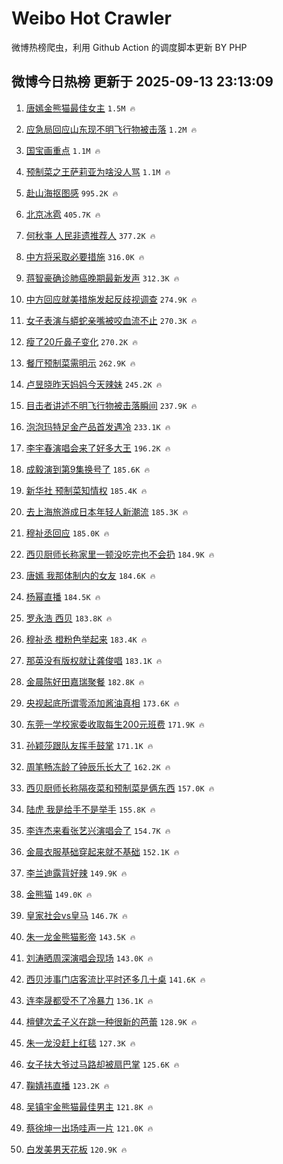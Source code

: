 # Weibo Hot Crawler 



微博热榜爬虫，利用 Github Action 的调度脚本更新 BY PHP 


## 微博今日热榜 更新于 2025-09-13 23:13:09 
1. [唐嫣金熊猫最佳女主](https://s.weibo.com/weibo?q=%23%E5%94%90%E5%AB%A3%E9%87%91%E7%86%8A%E7%8C%AB%E6%9C%80%E4%BD%B3%E5%A5%B3%E4%B8%BB%23&t=31&band_rank=1&Refer=top) `1.5M 🔥` 

1. [应急局回应山东现不明飞行物被击落](https://s.weibo.com/weibo?q=%23%E5%BA%94%E6%80%A5%E5%B1%80%E5%9B%9E%E5%BA%94%E5%B1%B1%E4%B8%9C%E7%8E%B0%E4%B8%8D%E6%98%8E%E9%A3%9E%E8%A1%8C%E7%89%A9%E8%A2%AB%E5%87%BB%E8%90%BD%23&t=31&band_rank=2&Refer=top) `1.2M 🔥` 

1. [国宝画重点](https://s.weibo.com/weibo?q=%23%E5%9B%BD%E5%AE%9D%E7%94%BB%E9%87%8D%E7%82%B9%23&t=31&band_rank=3&Refer=top) `1.1M 🔥` 

1. [预制菜之王萨莉亚为啥没人骂](https://s.weibo.com/weibo?q=%23%E9%A2%84%E5%88%B6%E8%8F%9C%E4%B9%8B%E7%8E%8B%E8%90%A8%E8%8E%89%E4%BA%9A%E4%B8%BA%E5%95%A5%E6%B2%A1%E4%BA%BA%E9%AA%82%23&t=31&band_rank=4&Refer=top) `1.1M 🔥` 

1. [赴山海抠图感](https://s.weibo.com/weibo?q=%23%E8%B5%B4%E5%B1%B1%E6%B5%B7%E6%8A%A0%E5%9B%BE%E6%84%9F%23&t=31&band_rank=5&Refer=top) `995.2K 🔥` 

1. [北京冰雹](https://s.weibo.com/weibo?q=%E5%8C%97%E4%BA%AC%E5%86%B0%E9%9B%B9&t=31&band_rank=6&Refer=top) `405.7K 🔥` 

1. [何秋亊 人民非遗推荐人](https://s.weibo.com/weibo?q=%E4%BD%95%E7%A7%8B%E4%BA%8A%20%E4%BA%BA%E6%B0%91%E9%9D%9E%E9%81%97%E6%8E%A8%E8%8D%90%E4%BA%BA&t=31&band_rank=7&Refer=top) `377.2K 🔥` 

1. [中方将采取必要措施](https://s.weibo.com/weibo?q=%23%E4%B8%AD%E6%96%B9%E5%B0%86%E9%87%87%E5%8F%96%E5%BF%85%E8%A6%81%E6%8E%AA%E6%96%BD%23&t=31&band_rank=8&Refer=top) `316.0K 🔥` 

1. [蒋智豪确诊肺癌晚期最新发声](https://s.weibo.com/weibo?q=%23%E8%92%8B%E6%99%BA%E8%B1%AA%E7%A1%AE%E8%AF%8A%E8%82%BA%E7%99%8C%E6%99%9A%E6%9C%9F%E6%9C%80%E6%96%B0%E5%8F%91%E5%A3%B0%23&t=31&band_rank=9&Refer=top) `312.3K 🔥` 

1. [中方回应就美措施发起反歧视调查](https://s.weibo.com/weibo?q=%23%E4%B8%AD%E6%96%B9%E5%9B%9E%E5%BA%94%E5%B0%B1%E7%BE%8E%E6%8E%AA%E6%96%BD%E5%8F%91%E8%B5%B7%E5%8F%8D%E6%AD%A7%E8%A7%86%E8%B0%83%E6%9F%A5%23&t=31&band_rank=10&Refer=top) `274.9K 🔥` 

1. [女子表演与蟒蛇亲嘴被咬血流不止](https://s.weibo.com/weibo?q=%23%E5%A5%B3%E5%AD%90%E8%A1%A8%E6%BC%94%E4%B8%8E%E8%9F%92%E8%9B%87%E4%BA%B2%E5%98%B4%E8%A2%AB%E5%92%AC%E8%A1%80%E6%B5%81%E4%B8%8D%E6%AD%A2%23&t=31&band_rank=11&Refer=top) `270.3K 🔥` 

1. [瘦了20斤鼻子变化](https://s.weibo.com/weibo?q=%E7%98%A6%E4%BA%8620%E6%96%A4%E9%BC%BB%E5%AD%90%E5%8F%98%E5%8C%96&t=31&band_rank=12&Refer=top) `270.2K 🔥` 

1. [餐厅预制菜需明示](https://s.weibo.com/weibo?q=%23%E9%A4%90%E5%8E%85%E9%A2%84%E5%88%B6%E8%8F%9C%E9%9C%80%E6%98%8E%E7%A4%BA%23&t=31&band_rank=13&Refer=top) `262.9K 🔥` 

1. [卢昱晓昨天妈妈今天辣妹](https://s.weibo.com/weibo?q=%E5%8D%A2%E6%98%B1%E6%99%93%E6%98%A8%E5%A4%A9%E5%A6%88%E5%A6%88%E4%BB%8A%E5%A4%A9%E8%BE%A3%E5%A6%B9&t=31&band_rank=14&Refer=top) `245.2K 🔥` 

1. [目击者讲述不明飞行物被击落瞬间](https://s.weibo.com/weibo?q=%23%E7%9B%AE%E5%87%BB%E8%80%85%E8%AE%B2%E8%BF%B0%E4%B8%8D%E6%98%8E%E9%A3%9E%E8%A1%8C%E7%89%A9%E8%A2%AB%E5%87%BB%E8%90%BD%E7%9E%AC%E9%97%B4%23&t=31&band_rank=15&Refer=top) `237.9K 🔥` 

1. [泡泡玛特足金产品首发遇冷](https://s.weibo.com/weibo?q=%23%E6%B3%A1%E6%B3%A1%E7%8E%9B%E7%89%B9%E8%B6%B3%E9%87%91%E4%BA%A7%E5%93%81%E9%A6%96%E5%8F%91%E9%81%87%E5%86%B7%23&t=31&band_rank=16&Refer=top) `233.1K 🔥` 

1. [李宇春演唱会来了好多大王](https://s.weibo.com/weibo?q=%23%E6%9D%8E%E5%AE%87%E6%98%A5%E6%BC%94%E5%94%B1%E4%BC%9A%E6%9D%A5%E4%BA%86%E5%A5%BD%E5%A4%9A%E5%A4%A7%E7%8E%8B%23&t=31&band_rank=17&Refer=top) `196.2K 🔥` 

1. [成毅演到第9集换号了](https://s.weibo.com/weibo?q=%E6%88%90%E6%AF%85%E6%BC%94%E5%88%B0%E7%AC%AC9%E9%9B%86%E6%8D%A2%E5%8F%B7%E4%BA%86&t=31&band_rank=18&Refer=top) `185.6K 🔥` 

1. [新华社 预制菜知情权](https://s.weibo.com/weibo?q=%E6%96%B0%E5%8D%8E%E7%A4%BE%20%E9%A2%84%E5%88%B6%E8%8F%9C%E7%9F%A5%E6%83%85%E6%9D%83&t=31&band_rank=19&Refer=top) `185.4K 🔥` 

1. [去上海旅游成日本年轻人新潮流](https://s.weibo.com/weibo?q=%23%E5%8E%BB%E4%B8%8A%E6%B5%B7%E6%97%85%E6%B8%B8%E6%88%90%E6%97%A5%E6%9C%AC%E5%B9%B4%E8%BD%BB%E4%BA%BA%E6%96%B0%E6%BD%AE%E6%B5%81%23&t=31&band_rank=20&Refer=top) `185.3K 🔥` 

1. [穆祉丞回应](https://s.weibo.com/weibo?q=%E7%A9%86%E7%A5%89%E4%B8%9E%E5%9B%9E%E5%BA%94&t=31&band_rank=21&Refer=top) `185.0K 🔥` 

1. [西贝厨师长称家里一顿没吃完也不会扔](https://s.weibo.com/weibo?q=%23%E8%A5%BF%E8%B4%9D%E5%8E%A8%E5%B8%88%E9%95%BF%E7%A7%B0%E5%AE%B6%E9%87%8C%E4%B8%80%E9%A1%BF%E6%B2%A1%E5%90%83%E5%AE%8C%E4%B9%9F%E4%B8%8D%E4%BC%9A%E6%89%94%23&t=31&band_rank=22&Refer=top) `184.9K 🔥` 

1. [唐嫣 我那体制内的女友](https://s.weibo.com/weibo?q=%E5%94%90%E5%AB%A3%20%E6%88%91%E9%82%A3%E4%BD%93%E5%88%B6%E5%86%85%E7%9A%84%E5%A5%B3%E5%8F%8B&t=31&band_rank=23&Refer=top) `184.6K 🔥` 

1. [杨幂直播](https://s.weibo.com/weibo?q=%E6%9D%A8%E5%B9%82%E7%9B%B4%E6%92%AD&t=31&band_rank=24&Refer=top) `184.5K 🔥` 

1. [罗永浩 西贝](https://s.weibo.com/weibo?q=%E7%BD%97%E6%B0%B8%E6%B5%A9%20%E8%A5%BF%E8%B4%9D&t=31&band_rank=25&Refer=top) `183.8K 🔥` 

1. [穆祉丞 橙粉色举起来](https://s.weibo.com/weibo?q=%E7%A9%86%E7%A5%89%E4%B8%9E%20%E6%A9%99%E7%B2%89%E8%89%B2%E4%B8%BE%E8%B5%B7%E6%9D%A5&t=31&band_rank=26&Refer=top) `183.4K 🔥` 

1. [那英没有版权就让龚俊唱](https://s.weibo.com/weibo?q=%E9%82%A3%E8%8B%B1%E6%B2%A1%E6%9C%89%E7%89%88%E6%9D%83%E5%B0%B1%E8%AE%A9%E9%BE%9A%E4%BF%8A%E5%94%B1&t=31&band_rank=27&Refer=top) `183.1K 🔥` 

1. [金晨陈好田嘉瑞聚餐](https://s.weibo.com/weibo?q=%23%E9%87%91%E6%99%A8%E9%99%88%E5%A5%BD%E7%94%B0%E5%98%89%E7%91%9E%E8%81%9A%E9%A4%90%23&t=31&band_rank=28&Refer=top) `182.8K 🔥` 

1. [央视起底所谓零添加酱油真相](https://s.weibo.com/weibo?q=%23%E5%A4%AE%E8%A7%86%E8%B5%B7%E5%BA%95%E6%89%80%E8%B0%93%E9%9B%B6%E6%B7%BB%E5%8A%A0%E9%85%B1%E6%B2%B9%E7%9C%9F%E7%9B%B8%23&t=31&band_rank=29&Refer=top) `173.6K 🔥` 

1. [东莞一学校家委收取每生200元班费](https://s.weibo.com/weibo?q=%23%E4%B8%9C%E8%8E%9E%E4%B8%80%E5%AD%A6%E6%A0%A1%E5%AE%B6%E5%A7%94%E6%94%B6%E5%8F%96%E6%AF%8F%E7%94%9F200%E5%85%83%E7%8F%AD%E8%B4%B9%23&t=31&band_rank=30&Refer=top) `171.9K 🔥` 

1. [孙颖莎跟队友挥手鼓掌](https://s.weibo.com/weibo?q=%E5%AD%99%E9%A2%96%E8%8E%8E%E8%B7%9F%E9%98%9F%E5%8F%8B%E6%8C%A5%E6%89%8B%E9%BC%93%E6%8E%8C&t=31&band_rank=31&Refer=top) `171.1K 🔥` 

1. [周笔畅冻龄了钟辰乐长大了](https://s.weibo.com/weibo?q=%E5%91%A8%E7%AC%94%E7%95%85%E5%86%BB%E9%BE%84%E4%BA%86%E9%92%9F%E8%BE%B0%E4%B9%90%E9%95%BF%E5%A4%A7%E4%BA%86&t=31&band_rank=32&Refer=top) `162.2K 🔥` 

1. [西贝厨师长称隔夜菜和预制菜是俩东西](https://s.weibo.com/weibo?q=%23%E8%A5%BF%E8%B4%9D%E5%8E%A8%E5%B8%88%E9%95%BF%E7%A7%B0%E9%9A%94%E5%A4%9C%E8%8F%9C%E5%92%8C%E9%A2%84%E5%88%B6%E8%8F%9C%E6%98%AF%E4%BF%A9%E4%B8%9C%E8%A5%BF%23&t=31&band_rank=33&Refer=top) `157.0K 🔥` 

1. [陆虎 我是给手不是举手](https://s.weibo.com/weibo?q=%E9%99%86%E8%99%8E%20%E6%88%91%E6%98%AF%E7%BB%99%E6%89%8B%E4%B8%8D%E6%98%AF%E4%B8%BE%E6%89%8B&t=31&band_rank=34&Refer=top) `155.8K 🔥` 

1. [李连杰来看张艺兴演唱会了](https://s.weibo.com/weibo?q=%23%E6%9D%8E%E8%BF%9E%E6%9D%B0%E6%9D%A5%E7%9C%8B%E5%BC%A0%E8%89%BA%E5%85%B4%E6%BC%94%E5%94%B1%E4%BC%9A%E4%BA%86%23&t=31&band_rank=35&Refer=top) `154.7K 🔥` 

1. [金晨衣服基础穿起来就不基础](https://s.weibo.com/weibo?q=%E9%87%91%E6%99%A8%E8%A1%A3%E6%9C%8D%E5%9F%BA%E7%A1%80%E7%A9%BF%E8%B5%B7%E6%9D%A5%E5%B0%B1%E4%B8%8D%E5%9F%BA%E7%A1%80&t=31&band_rank=36&Refer=top) `152.1K 🔥` 

1. [李兰迪露背好辣](https://s.weibo.com/weibo?q=%E6%9D%8E%E5%85%B0%E8%BF%AA%E9%9C%B2%E8%83%8C%E5%A5%BD%E8%BE%A3&t=31&band_rank=37&Refer=top) `149.9K 🔥` 

1. [金熊猫](https://s.weibo.com/weibo?q=%E9%87%91%E7%86%8A%E7%8C%AB&t=31&band_rank=38&Refer=top) `149.0K 🔥` 

1. [皇家社会vs皇马](https://s.weibo.com/weibo?q=%23%E7%9A%87%E5%AE%B6%E7%A4%BE%E4%BC%9Avs%E7%9A%87%E9%A9%AC%23&t=31&band_rank=39&Refer=top) `146.7K 🔥` 

1. [朱一龙金熊猫影帝](https://s.weibo.com/weibo?q=%23%E6%9C%B1%E4%B8%80%E9%BE%99%E9%87%91%E7%86%8A%E7%8C%AB%E5%BD%B1%E5%B8%9D%23&t=31&band_rank=40&Refer=top) `143.5K 🔥` 

1. [刘涛晒周深演唱会现场](https://s.weibo.com/weibo?q=%23%E5%88%98%E6%B6%9B%E6%99%92%E5%91%A8%E6%B7%B1%E6%BC%94%E5%94%B1%E4%BC%9A%E7%8E%B0%E5%9C%BA%23&t=31&band_rank=41&Refer=top) `143.0K 🔥` 

1. [西贝涉事门店客流比平时还多几十桌](https://s.weibo.com/weibo?q=%23%E8%A5%BF%E8%B4%9D%E6%B6%89%E4%BA%8B%E9%97%A8%E5%BA%97%E5%AE%A2%E6%B5%81%E6%AF%94%E5%B9%B3%E6%97%B6%E8%BF%98%E5%A4%9A%E5%87%A0%E5%8D%81%E6%A1%8C%23&t=31&band_rank=42&Refer=top) `141.6K 🔥` 

1. [连李晟都受不了冷暴力](https://s.weibo.com/weibo?q=%E8%BF%9E%E6%9D%8E%E6%99%9F%E9%83%BD%E5%8F%97%E4%B8%8D%E4%BA%86%E5%86%B7%E6%9A%B4%E5%8A%9B&t=31&band_rank=43&Refer=top) `136.1K 🔥` 

1. [檀健次孟子义在跳一种很新的芭蕾](https://s.weibo.com/weibo?q=%E6%AA%80%E5%81%A5%E6%AC%A1%E5%AD%9F%E5%AD%90%E4%B9%89%E5%9C%A8%E8%B7%B3%E4%B8%80%E7%A7%8D%E5%BE%88%E6%96%B0%E7%9A%84%E8%8A%AD%E8%95%BE&t=31&band_rank=44&Refer=top) `128.9K 🔥` 

1. [朱一龙没赶上红毯](https://s.weibo.com/weibo?q=%23%E6%9C%B1%E4%B8%80%E9%BE%99%E6%B2%A1%E8%B5%B6%E4%B8%8A%E7%BA%A2%E6%AF%AF%23&t=31&band_rank=45&Refer=top) `127.3K 🔥` 

1. [女子扶大爷过马路却被扇巴掌](https://s.weibo.com/weibo?q=%23%E5%A5%B3%E5%AD%90%E6%89%B6%E5%A4%A7%E7%88%B7%E8%BF%87%E9%A9%AC%E8%B7%AF%E5%8D%B4%E8%A2%AB%E6%89%87%E5%B7%B4%E6%8E%8C%23&t=31&band_rank=46&Refer=top) `125.6K 🔥` 

1. [鞠婧祎直播](https://s.weibo.com/weibo?q=%23%E9%9E%A0%E5%A9%A7%E7%A5%8E%E7%9B%B4%E6%92%AD%23&t=31&band_rank=47&Refer=top) `123.2K 🔥` 

1. [吴镇宇金熊猫最佳男主](https://s.weibo.com/weibo?q=%23%E5%90%B4%E9%95%87%E5%AE%87%E9%87%91%E7%86%8A%E7%8C%AB%E6%9C%80%E4%BD%B3%E7%94%B7%E4%B8%BB%23&t=31&band_rank=48&Refer=top) `121.8K 🔥` 

1. [蔡徐坤一出场哇声一片](https://s.weibo.com/weibo?q=%E8%94%A1%E5%BE%90%E5%9D%A4%E4%B8%80%E5%87%BA%E5%9C%BA%E5%93%87%E5%A3%B0%E4%B8%80%E7%89%87&t=31&band_rank=49&Refer=top) `121.0K 🔥` 

1. [白发美男天花板](https://s.weibo.com/weibo?q=%E7%99%BD%E5%8F%91%E7%BE%8E%E7%94%B7%E5%A4%A9%E8%8A%B1%E6%9D%BF&t=31&band_rank=50&Refer=top) `120.9K 🔥` 

